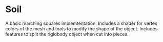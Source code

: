 # Soil
 A basic marching squares implemtentation. Includes a shader for vertex colors of the mesh and tools to modify the shape of the object. Includes features to split the rigidbody object when cut into pieces.
